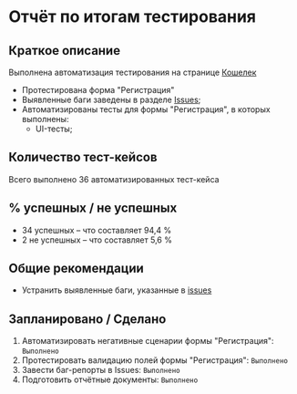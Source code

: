 # Отчёт по итогам тестирования

## Краткое описание

Выполнена автоматизация тестирования на странице [Кошелек](https://koshelek.ru/)
* Протестирована форма "Регистрация"
* Выявленные баги заведены в разделе [Issues](https://github.com/ischeglov/QA_KOSHELEK/issues);
* Автоматизированы тесты для формы "Регистрация", в которых выполнены:
  * UI-тесты;

## Количество тест-кейсов
Всего выполнено 36 автоматизированных тест-кейса

## % успешных / не успешных
* 34 успешных – что составляет 94,4 %
* 2 не успешных – что составляет 5,6 %

## Общие рекомендации
* Устранить выявленные баги, указанные в [issues](https://github.com/ischeglov/QA_KOSHELEK/issues)

## Запланировано / Сделано

1. Автоматизировать негативные сценарии формы "Регистрация": `Выполнено`
2. Протестировать валидацию полей формы "Регистрация": `Выполнено`
3. Завести баг-репорты в Issues: `Выполнено`
4. Подготовить отчётные документы: `Выполнено`